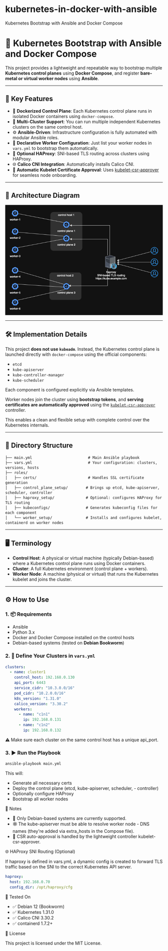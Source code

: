 # kubernetes-in-docker-with-ansible
Kubernetes Bootstrap with Ansible and Docker Compose
# 🚀 Kubernetes Bootstrap with Ansible and Docker Compose

This project provides a lightweight and repeatable way to bootstrap multiple **Kubernetes control planes** using **Docker Compose**, and register **bare-metal or virtual worker nodes** using **Ansible**.

---

## 🧱 Key Features

- 🐳 **Dockerized Control Plane**: Each Kubernetes control plane runs in isolated Docker containers using `docker-compose`.
- 🔁 **Multi-Cluster Support**: You can run multiple independent Kubernetes clusters on the same control host.
- ⚙️ **Ansible-Driven**: Infrastructure configuration is fully automated with modular Ansible roles.
- 👷 **Declarative Worker Configuration**: Just list your worker nodes in `vars.yml` to bootstrap them automatically.
- 🧩 **Optional HAProxy**: SNI-based TLS routing across clusters using HAProxy.
- 🌐 **Calico CNI Integration**: Automatically installs Calico CNI.
- 🔐 **Automatic Kubelet Certificate Approval**: Uses [kubelet-csr-approver](https://github.com/postfinance/kubelet-csr-approver) for seamless node onboarding.

---

## 🧭 Architecture Diagram

![Cluster Architecture](assets/diagram.drawio.png)

---

## 🛠️ Implementation Details

This project **does not use `kubeadm`**. Instead, the Kubernetes control plane is launched directly with `docker-compose` using the official components:

- `etcd`
- `kube-apiserver`
- `kube-controller-manager`
- `kube-scheduler`

Each component is configured explicitly via Ansible templates.

Worker nodes join the cluster using **bootstrap tokens**, and **serving certificates are automatically approved** using the [`kubelet-csr-approver`](https://github.com/postfinance/kubelet-csr-approver) controller.

This enables a clean and flexible setup with complete control over the Kubernetes internals.

---

## 📁 Directory Structure

```text
├── main.yml                         # Main Ansible playbook
├── vars.yml                         # Your configuration: clusters, versions, hosts
├── roles/
│   ├── certs/                       # Handles SSL certificate generation
│   ├── control_plane_setup/        # Brings up etcd, kube-apiserver, scheduler, controller
│   ├── haproxy_setup/              # Optional: configures HAProxy for TLS routing
│   ├── kubeconfigs/                # Generates kubeconfig files for each component
│   └── worker_setup/               # Installs and configures kubelet, containerd on worker nodes
```


---

## 🖥️ Terminology

- **Control Host**: A physical or virtual machine (typically Debian-based) where a Kubernetes control plane runs using Docker containers.
- **Cluster**: A full Kubernetes environment (control plane + workers).
- **Worker Node**: A machine (physical or virtual) that runs the Kubernetes kubelet and joins the cluster.

---

## ⚙️ How to Use

### 1. 📦 Requirements

- Ansible
- Python 3.x
- Docker and Docker Compose installed on the control hosts
- Debian-based systems (tested on **Debian Bookworm**)

### 2. 📁 Define Your Clusters in `vars.yml`

```yaml
clusters:
  - name: cluster1
    control_host: 192.168.0.130
    api_port: 6443
    service_cidr: "10.3.0.0/16"
    pod_cidr: "10.2.0.0/16"
    k8s_version: "1.31.0"
    calico_version: "3.30.2"
    workers:
      - name: "c1n1"
        ip: 192.168.0.131
      - name: "c1n2"
        ip: 192.168.0.132
```
⚠️ Make sure each cluster on the same control host has a unique api_port.

### 3. ▶️ Run the Playbook
```bash
ansible-playbook main.yml
```
This will:

- Generate all necessary certs
- Deploy the control plane (etcd, kube-apiserver, scheduler, - controller)
- Optionally configure HAProxy
- Bootstrap all worker nodes

📌 Notes

- 🐧 Only Debian-based systems are currently supported.
- 🕸️ The kube-apiserver must be able to resolve worker node - DNS names (they're added via extra_hosts in the Compose file).
- 🔁 CSR auto-approval is handled by the lightweight controller kubelet-csr-approver.

🌐 HAProxy SNI Routing (Optional)

If haproxy is defined in vars.yml, a dynamic config is created to forward TLS traffic based on the SNI to the correct Kubernetes API server.

```yaml
haproxy:
  host: 192.168.0.70
  config_dir: /opt/haproxy/cfg
```

🧪 Tested On

- ✅ Debian 12 (Bookworm)
- ✅ Kubernetes 1.31.0
- ✅ Calico CNI 3.30.2
- ✅ containerd 1.7.2+

🧾 License

This project is licensed under the MIT License.



